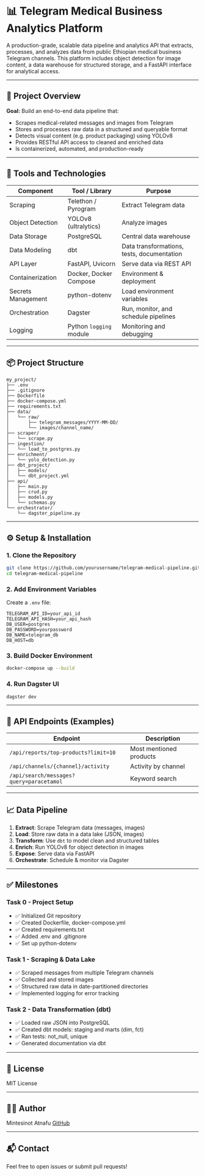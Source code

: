 # 📊 Telegram Medical Business Analytics Platform

A production-grade, scalable data pipeline and analytics API that extracts, processes, and analyzes data from public Ethiopian medical business Telegram channels. This platform includes object detection for image content, a data warehouse for structured storage, and a FastAPI interface for analytical access.

---

## 🚀 Project Overview

**Goal:** Build an end-to-end data pipeline that:

* Scrapes medical-related messages and images from Telegram
* Stores and processes raw data in a structured and queryable format
* Detects visual content (e.g. product packaging) using YOLOv8
* Provides RESTful API access to cleaned and enriched data
* Is containerized, automated, and production-ready

---

## 🧰 Tools and Technologies

| Component          | Tool / Library          | Purpose                                    |
| ------------------ | ----------------------- | ------------------------------------------ |
| Scraping           | Telethon / Pyrogram     | Extract Telegram data                      |
| Object Detection   | YOLOv8 (ultralytics)    | Analyze images                             |
| Data Storage       | PostgreSQL              | Central data warehouse                     |
| Data Modeling      | dbt                     | Data transformations, tests, documentation |
| API Layer          | FastAPI, Uvicorn        | Serve data via REST API                    |
| Containerization   | Docker, Docker Compose  | Environment & deployment                   |
| Secrets Management | python-dotenv           | Load environment variables                 |
| Orchestration      | Dagster                 | Run, monitor, and schedule pipelines       |
| Logging            | Python `logging` module | Monitoring and debugging                   |

---

## 📦 Project Structure

```
my_project/
├── .env
├── .gitignore
├── Dockerfile
├── docker-compose.yml
├── requirements.txt
├── data/
│   └── raw/
│       ├── telegram_messages/YYYY-MM-DD/
│       └── images/channel_name/
├── scraper/
│   └── scrape.py
├── ingestion/
│   └── load_to_postgres.py
├── enrichment/
│   └── yolo_detection.py
├── dbt_project/
│   ├── models/
│   └── dbt_project.yml
├── api/
│   ├── main.py
│   ├── crud.py
│   ├── models.py
│   └── schemas.py
└── orchestrator/
    └── dagster_pipeline.py
```

---

## ⚙️ Setup & Installation

### 1. Clone the Repository

```bash
git clone https://github.com/yourusername/telegram-medical-pipeline.git
cd telegram-medical-pipeline
```

### 2. Add Environment Variables

Create a `.env` file:

```env
TELEGRAM_API_ID=your_api_id
TELEGRAM_API_HASH=your_api_hash
DB_USER=postgres
DB_PASSWORD=yourpassword
DB_NAME=telegram_db
DB_HOST=db
```

### 3. Build Docker Environment

```bash
docker-compose up --build
```

### 4. Run Dagster UI

```bash
dagster dev
```

---

## 📘 API Endpoints (Examples)

| Endpoint                                 | Description             |
| ---------------------------------------- | ----------------------- |
| `/api/reports/top-products?limit=10`     | Most mentioned products |
| `/api/channels/{channel}/activity`       | Activity by channel     |
| `/api/search/messages?query=paracetamol` | Keyword search          |

---

## 📈 Data Pipeline

1. **Extract**: Scrape Telegram data (messages, images)
2. **Load**: Store raw data in a data lake (JSON, images)
3. **Transform**: Use `dbt` to model clean and structured tables
4. **Enrich**: Run YOLOv8 for object detection in images
5. **Expose**: Serve data via FastAPI
6. **Orchestrate**: Schedule & monitor via Dagster

---

## ✅ Milestones

### Task 0 - Project Setup

* ✅ Initialized Git repository
* ✅ Created Dockerfile, docker-compose.yml
* ✅ Created requirements.txt
* ✅ Added .env and .gitignore
* ✅ Set up python-dotenv

### Task 1 - Scraping & Data Lake

* ✅ Scraped messages from multiple Telegram channels
* ✅ Collected and stored images
* ✅ Structured raw data in date-partitioned directories
* ✅ Implemented logging for error tracking

### Task 2 - Data Transformation (dbt)

* ✅ Loaded raw JSON into PostgreSQL
* ✅ Created dbt models: staging and marts (dim, fct)
* ✅ Ran tests: not\_null, unique
* ✅ Generated documentation via dbt

---

## 📄 License

MIT License

---

## 👨‍💻 Author

Mintesinot Atnafu
[GitHub](https://github.com/minte-atnafu)

---

## 📬 Contact

Feel free to open issues or submit pull requests!
